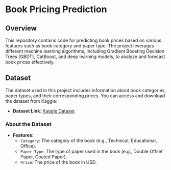 # Book Pricing Prediction

## Overview
This repository contains code for predicting book prices based on various features such as book category and paper type. The project leverages different machine learning algorithms, including Gradient Boosting Decision Trees (GBDT), CatBoost, and deep learning models, to analyze and forecast book prices effectively.

## Dataset
The dataset used in this project includes information about book categories, paper types, and their corresponding prices. You can access and download the dataset from Kaggle:

- **Dataset Link**: [Kaggle Dataset](https://www.kaggle.com/dataset/your-dataset-link)

### About the Dataset
- **Features**:
  - `Category`: The category of the book (e.g., Technical, Educational, Office).
  - `Paper Type`: The type of paper used in the book (e.g., Double Offset Paper, Coated Paper).
  - `Price`: The price of the book in USD.